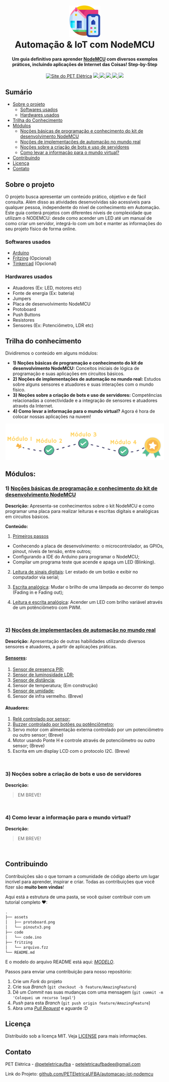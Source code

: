 <h1 align="center">
  <br>
  <a href="#"><img src="assets/automation.png" alt="A smart house logo" width="100"></a>
  <br>
  Automação & IoT com NodeMCU
  <br>
</h1>


<h4 align="center">Um guia definitivo para aprender <a href="https://www.nodemcu.com/index_en.html" target="_blank">NodeMCU</a> com diversos exemplos práticos, incluindo aplicações de Internet das Coisas! Step-by-Step</h4>

<p align="center">
  <a href="http://www.peteletrica.eng.ufba.br/2017/" target="_blank"><img src="https://badgen.net/badge/icon/PET Elétrica/blue?icon=bitcoin-lightning&label" alt="Site do PET Elétrica"></a>
  <a href="https://app.codacy.com/gh/PETEletricaUFBA/IoT?utm_source=github.com&utm_medium=referral&utm_content=PETEletricaUFBA/IoT&utm_campaign=Badge_Grade_Dashboard" target="_blank">
    <img src="https://badgen.net/codacy/grade/a1b5adec51bb42ef90d079504bba374d">
  </a>
  <a href="https://github.com/PETEletricaUFBA/IoT/commits/" target="_blank">
    <img src="https://badgen.net/github/commits/PETEletricaUFBA/IoT">
  </a>
  <a href="https://github.com/PETEletricaUFBA/IoT/graphs/contributors" target="_blank">
    <img src="https://badgen.net/github/contributors/PETEletricaUFBA/IoT">
  </a>
  <a href="https://github.com/PETEletricaUFBA/IoT/blob/master/LICENSE">
    <img src="https://badgen.net/badge/license/MIT/red">
  </a>
  <img src="https://badgen.net/github/last-commit/PETEletricaUFBA/IoT">
</p> 

<!-- Menu Principal -->
<!--
<p align="center">
  <a href="#sobre-o-projeto">Sobre o projeto</a> •
  <a href="#trilha-do-conhecimento">Conteúdo</a> •
  <a href="#contribuindo">Contribuir</a> •
  <a href="#licença">Licença</a> •
  <a href="#contato">Contato</a>
</p>
-->

## Sumário
* [Sobre o projeto](#sobre-o-projeto)
  * [Softwares usados](#softwares-usados)
  * [Hardwares usados](#hardwares-usados)
* [Trilha do Conhecimento](#trilha-do-conhecimento)
* [Módulos](#módulos)
  * [Noções básicas de programação e conhecimento do kit de desenvolvimento NodeMCU](#1-noções-básicas-de-programação-e-conhecimento-do-kit-de-desenvolvimento-nodemcu)
  * [Noções de implementações de automação no mundo real](#2-noções-de-implementações-de-automação-no-mundo-real)
  * [Noções sobre a criação de bots e uso de servidores](#3-noções-sobre-a-criação-de-bots-e-uso-de-servidores)
  * [Como levar a informação para o mundo virtual?](#4-como-levar-a-informação-para-o-mundo-virtual)
* [Contribuindo](#contribuindo)
* [Licença](#licença)
* [Contato](#contato)

## Sobre o projeto
O projeto busca apresentar um conteúdo prático, objetivo e de fácil consulta. Além disso as atividades desenvolvidas são acessíveis para qualquer pessoa, independente do nível de conhecimento em Automação.
Este guia conterá projetos com diferentes níveis de complexidade que utilizam o NODEMCU: desde como acender um LED até um manual de como criar um servidor, integrá-lo com um bot e manter as informações do seu projeto físico de forma online.

### Softwares usados
* [Arduino](https://www.arduino.cc/en/Main/Software)
* [Fritzing](https://fritzing.org/download/) (Opcional)
* [Tinkercad](https://www.tinkercad.com/) (Opcional)

### Hardwares usados
* Atuadores (Ex: LED, motores etc)
* Fonte de energia (Ex: bateria)
* Jumpers
* Placa de desenvolvimento NodeMCU
* Protoboard
* Push Buttons
* Resistores
* Sensores (Ex: Potenciômetro, LDR etc)

## Trilha do conhecimento
Dividiremos o conteúdo em alguns módulos:
* **1) Noções básicas de programação e conhecimento do kit de desenvolvimento NodeMCU:** Conceitos iniciais de lógica de programação e suas aplicações em circuitos básicos.
* **2) Noções de implementações de automação no mundo real:** Estudos sobre alguns sensores e atuadores e suas interações com o mundo físico.
* **3) Noções sobre a criação de bots e uso de servidores:** Competências relacionadas a conectividade e a integração de sensores e atuadores através da Internet.
* **4) Como levar a informação para o mundo virtual?** Agora é hora de colocar nossas aplicações na nuvem!

![asd](assets/trilha.png)

## Módulos:

### 1) [Noções básicas de programação e conhecimento do kit de desenvolvimento NodeMCU](https://github.com/PETEletricaUFBA/automacao-iot-nodemcu/tree/master/M%C3%B3dulo%201)
	
**Descrição:** Apresenta-se conhecimentos sobre o kit NodeMCU e como programar uma placa para realizar leituras e escritas digitais e analógicas em circuitos básicos.

**Conteúdo:**
1. [Primeiros passos](https://github.com/PETEletricaUFBA/automacao-iot-nodemcu/tree/master/M%C3%B3dulo%201/1.%20Primeiros%20passos)
  - Conhecendo a placa de desenvolvimento: o microcontrolador, as GPIOs, pinout, níveis de tensão, entre outros;
  - Configurando a IDE do Arduino para programar o NodeMCU;
  - Compilar um programa teste que acende e apaga um LED (Blinking).

2. [Leitura de sinais digitais](https://github.com/PETEletricaUFBA/automacao-iot-nodemcu/tree/master/M%C3%B3dulo%201/2.%20Leitura%20de%20sinais%20digitais): Ler estado de um botão e exibir no computador via serial;

3. [Escrita analógica](https://github.com/PETEletricaUFBA/automacao-iot-nodemcu/tree/master/M%C3%B3dulo%201/3.%20Escrita%20anal%C3%B3gica): Mudar o brilho de uma lâmpada ao decorrer do tempo (Fading in e Fading out);

4. [Leitura e escrita analógica](https://github.com/PETEletricaUFBA/automacao-iot-nodemcu/tree/master/M%C3%B3dulo%201/4.%20Leitura%20e%20escrita%20anal%C3%B3gica): Acender um LED com brilho variável através de um potênciômetro com PWM.

<br/>

### 2) [Noções de implementações de automação no mundo real](https://github.com/PETEletricaUFBA/automacao-iot-nodemcu/tree/master/M%C3%B3dulo%202)

**Descrição:** Apresentação de outras habilidades utilizando diversos sensores e atuadores, a partir de aplicações práticas. 

#### **[Sensores](https://github.com/PETEletricaUFBA/automacao-iot-nodemcu/tree/master/M%C3%B3dulo%202/Sensores):**

1. [Sensor de presença PIR](https://github.com/PETEletricaUFBA/automacao-iot-nodemcu/tree/master/M%C3%B3dulo%202/Sensores/1.%20Sensor%20de%20presen%C3%A7a%20PIR);
2. [Sensor de luminosidade LDR](https://github.com/PETEletricaUFBA/automacao-iot-nodemcu/tree/master/M%C3%B3dulo%202/Sensores/2.%20Sensor%20de%20luminosidade%20LDR);   
3. [Sensor de distância](https://github.com/PETEletricaUFBA/automacao-iot-nodemcu/tree/master/M%C3%B3dulo%202/Sensores/3.%20Sensor%20de%20dist%C3%A2ncia);          
4. Sensor de temperatura; (Em construção)  
5. [Sensor de umidade](https://github.com/PETEletricaUFBA/automacao-iot-nodemcu/tree/master/M%C3%B3dulo%202/Sensores/5.%20Sensor%20de%20umidade);
6. Sensor de infra vermelho. (Breve)    

#### **Atuadores:**

1. [Relé controlado por sensor](https://github.com/PETEletricaUFBA/automacao-iot-nodemcu/tree/master/M%C3%B3dulo%202/Atuadores/1.%20Rel%C3%A9%20controlado%20por%20sensor);
2. [Buzzer controlado por botões ou potênciômetro](https://github.com/PETEletricaUFBA/automacao-iot-nodemcu/tree/master/M%C3%B3dulo%202/Atuadores/2.%20Buzzer%20controlado%20por%20bot%C3%B5es%20e%20pot%C3%AAnci%C3%AAmtro);
3. Servo motor com alimentação externa controlado por um potenciômetro ou outro sensor; (Breve)
4. Motor usando Ponte H e controle através de potenciômetro ou outro sensor; (Breve)
5. Escrita em um display LCD com o protocolo I2C. (Breve)

<br/>

### 3) Noções sobre a criação de bots e uso de servidores

**Descrição:**

> EM BREVE!

<br/>

### 4) Como levar a informação para o mundo virtual?
**Descrição:**

> EM BREVE!

<br/>

## Contribuindo

Contribuições são o que tornam a comunidade de código aberto um lugar incrível para aprender, inspirar e criar. Todas as contribuições que você fizer são **muito bem vindas**!

Aqui está a estrutura de uma pasta, se você quiser contribuir com um tutorial completo ❤:
```
.
├── assets
│   ├── protoboard.png
│   └── pinoutv3.png
├── code
│   └── code.ino
├── fritzing
│   └── arquivo.fzz
└── README.md
```

E o modelo do arquivo README está aqui: [_MODELO_](MODELO.md).

Passos para enviar uma contribuição para nosso repositório:
1. Crie um _Fork_ do projeto
2. Crie sua _Branch_ (`git checkout -b feature/AmazingFeature`)
3. Dê um _Commit_ nas suas mudanças com uma mensagem (`git commit -m 'Coloquei um recurso legal'`)
4. _Push_ para esta _Branch_ (`git push origin feature/AmazingFeature`)
5. Abra uma [_Pull Request_](pulls) e aguarde :D


## Licença

Distribuído sob a licença MIT. Veja [LICENSE](LICENSE) para mais informações.

## Contato

PET Elétrica - [@peteletricaufba](https://www.instagram.com/peteletricaufba/?hl=pt-br) - peteletricaufbadee@gmail.com

Link do Projeto: [github.com/PETEletricaUFBA/automacao-iot-nodemcu](https://github.com/PETEletricaUFBA/automacao-iot-nodemcu)
